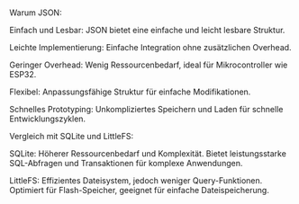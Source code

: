 ###
Warum JSON:

Einfach und Lesbar:
JSON bietet eine einfache und leicht lesbare Struktur.

Leichte Implementierung:
Einfache Integration ohne zusätzlichen Overhead.

Geringer Overhead:
Wenig Ressourcenbedarf, ideal für Mikrocontroller wie ESP32.

Flexibel:
Anpassungsfähige Struktur für einfache Modifikationen.

Schnelles Prototyping:
Unkompliziertes Speichern und Laden für schnelle Entwicklungszyklen.

Vergleich mit SQLite und LittleFS:

SQLite:
Höherer Ressourcenbedarf und Komplexität.
Bietet leistungsstarke SQL-Abfragen und Transaktionen für komplexe Anwendungen.

LittleFS:
Effizientes Dateisystem, jedoch weniger Query-Funktionen.
Optimiert für Flash-Speicher, geeignet für einfache Dateispeicherung.
###
